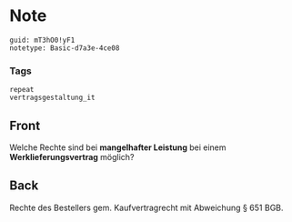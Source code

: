 # Note
```
guid: mT3hO0!yF1
notetype: Basic-d7a3e-4ce08
```

### Tags
```
repeat
vertragsgestaltung_it
```

## Front
Welche Rechte sind bei <b>mangelhafter Leistung</b> bei einem
<b>Werklieferungsvertrag</b> möglich?

## Back
Rechte des Bestellers gem. Kaufvertragrecht mit Abweichung § 651 BGB.
